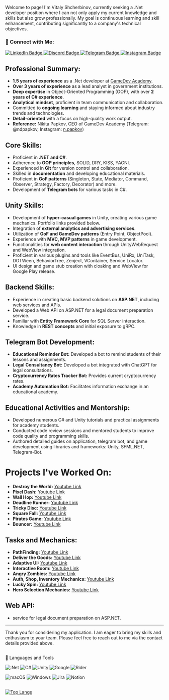 Welcome to page! I'm Vitaly Shcherbinov, currently seeking a .Net developer position where I can not only apply my current knowledge and skills but also grow professionally. My goal is continuous learning and skill enhancement, contributing significantly to a company's technical objectives.


### :speech_balloon: Connect with Me:
 <div id="badges">
  <a href="https://www.linkedin.com/in/shcherbinovv/">
    <img src="https://img.shields.io/badge/LinkedIn-blue?style=for-the-badge&logo=linkedin&logoColor=white" alt="LinkedIn Badge"/>
  </a>
  
  <a>
    <a href="https://discordapp.com/users/Vitaly86#1811">
    <img src="https://img.shields.io/badge/%3CDiscord%3E-%237289DA.svg?style=for-the-badge&logo=discord&logoColor=white" alt="Discord Badge"/>
  </a>
  
  <a>
    <a href="https://t.me/Vshcherbinov">
    <img src="https://img.shields.io/badge/Telegram-2CA5E0?style=for-the-badge&logo=telegram&logoColor=white" alt="Telegram Badge"/>
  </a>
  
  <a>
    <a href="https://www.instagram.com/akavitaly/">
    <img src="https://img.shields.io/badge/Instagram-%23E4405F.svg?style=for-the-badge&logo=Instagram&logoColor=white" alt="Instagram Badge"/>
  </a>
</div>
    

## Professional Summary:

- **1.5 years of experience** as a .Net developer at [GameDev Academy](https://gamedev-academy.com).
- **Over 3 years of experience** as a lead analyst in government institutions.
- **Deep expertise** in Object-Oriented Programming (OOP), with over **2 years of C# experience**.
- **Analytical mindset**, proficient in team communication and collaboration.
- Committed to **ongoing learning** and staying informed about industry trends and technologies.
- **Detail-oriented** with a focus on high-quality work output.
- **Reference:** Nikita Papkov, CEO of GameDev Academy (Telegram: @ndpapkov, Instagram: [n.papkov](https://www.instagram.com/n.papkov))

## Core Skills:

- Proficient in **.NET and C#**.
- Adherence to **OOP principles**, SOLID, DRY, KISS, YAGNI.
- Experienced in **Git** for version control and collaboration.
- Skilled in **documentation** and developing educational materials.
- Proficient in **GoF patterns** (Singleton, State, Mediator, Command, Observer, Strategy, Factory, Decorator) and more.
- Development of **Telegram bots** for various tasks in C#.

## Unity Skills:

- Development of **hyper-casual games** in Unity, creating various game mechanics. Portfolio links provided below.
- Integration of **external analytics and advertising services**.
- Utilization of **GoF and GameDev patterns** (Entry Point, ObjectPool).
- Experience with **MVC, MVP patterns** in game development.
- Functionalities for **web content interaction** through UnityWebRequest and WebView integration.
- Proficient in various plugins and tools like EventBus, UniRx, UniTask, DOTWeen, BehaviorTree, Zenject, VContainer, Service Locator.
- UI design and game stub creation with cloaking and WebView for Google Play release.

## Backend Skills:

- Experience in creating basic backend solutions on **ASP.NET**, including web services and APIs.
- Developed a Web API on ASP.NET for a legal document preparation service.
- Familiar with **Entity Framework Core** for SQL Server interaction.
- Knowledge in **REST concepts** and initial exposure to gRPC.

## Telegram Bot Development:

- **Educational Reminder Bot:** Developed a bot to remind students of their lessons and assignments.
- **Legal Consultancy Bot:** Developed a bot integrated with ChatGPT for legal consultations.
- **Cryptocurrency Rates Tracker Bot:** Provides current cryptocurrency rates.
- **Academy Automation Bot:** Facilitates information exchange in an educational academy.

## Educational Activities and Mentorship:

- Developed numerous C# and Unity tutorials and practical assignments for academy students.
- Conducted code review sessions and mentored students to improve code quality and programming skills.
- Authored detailed guides on application, telegram bot, and game development using libraries and frameworks: Unity, SFML.NET, Telegram-Bot.

# Projects I've Worked On:

- **Destroy the World:** [Youtube Link](https://www.youtube.com/watch?v=Dlif1Ih9QlE)
- **Pixel Dash:** [Youtube Link](https://www.youtube.com/watch?v=gWpAQ9oRbkM)
- **Wall Hop:** [Youtube Link](https://www.youtube.com/watch?v=iFZ_VC0q9YA)
- **Deadline Runner:** [Youtube Link](https://www.youtube.com/watch?v=pwXkpd9e6AI)
- **Tricky Disc:** [Youtube Link](https://www.youtube.com/watch?v=CIyBMiY2jfk)
- **Square Fall:** [Youtube Link](https://www.youtube.com/watch?v=dikCYkWvceg)
- **Pirates Game:** [Youtube Link](https://www.youtube.com/watch?v=LoDkR82qZa8&t=35s)
- **Bouncer:** [Youtube Link](https://www.youtube.com/watch?v=bwM3lt9dxZc&t=14s)

## Tasks and Mechanics:

- **PathFinding:** [Youtube Link](https://www.youtube.com/watch?v=zeuT1wcwvu0&t=14s)
- **Deliver the Goods:** [Youtube Link](https://www.youtube.com/watch?v=YdI0A-JOiNM&t=17s)
- **Adaptive UI:** [Youtube Link](https://www.youtube.com/watch?v=Ce5bNBjum3w&t=7s)
- **Interactive Room:** [Youtube Link](https://www.youtube.com/watch?v=TegRnJSREQc)
- **Angry Zombies:** [Youtube Link](https://www.youtube.com/watch?time_continue=18&v=-9EWYAc7ccA&embeds_referring_euri=https://lms.gamedev-academy.com/&source_ve_path=MjM4NTE&feature=emb_title)
- **Auth, Shop, Inventory Mechanics:** [Youtube Link](https://youtu.be/BB3pvUTdJIg)
- **Lucky Spin:** [Youtube Link](https://www.youtube.com/watch?v=Ytxy8_ydUOw&t=5s)
- **Hero Selection Mechanics:** [Youtube Link](https://www.youtube.com/watch?v=VItGkgZKJoo)


## Web API:

- service for legal document preparation on ASP.NET.

---

Thank you for considering my application. I am eager to bring my skills and enthusiasm to your team. Please feel free to reach out to me via the contact details provided above.




##
🧰 Languages and Tools

![.Net](https://img.shields.io/badge/.NET-5C2D91?style=for-the-badge&logo=.net&logoColor=white) 
![C#](https://img.shields.io/badge/c%23-%23239120.svg?style=for-the-badge&logo=c-sharp&logoColor=white)
![Unity](https://img.shields.io/badge/unity-%23000000.svg?style=for-the-badge&logo=unity&logoColor=white)
![Google](https://img.shields.io/badge/google-4285F4?style=for-the-badge&logo=google&logoColor=white)
![Rider](https://img.shields.io/badge/Rider-000000.svg?style=for-the-badge&logo=Rider&logoColor=white&color=black&labelColor=crimson)


![macOS](https://img.shields.io/badge/mac%20os-000000?style=for-the-badge&logo=macos&logoColor=F0F0F0)
![Windows](https://img.shields.io/badge/Windows-0078D6?style=for-the-badge&logo=windows&logoColor=white)
![Jira](https://img.shields.io/badge/jira-%230A0FFF.svg?style=for-the-badge&logo=jira&logoColor=white)
![Notion](https://img.shields.io/badge/Notion-%23000000.svg?style=for-the-badge&logo=notion&logoColor=white)



##
[![Top Langs](https://github-readme-stats.vercel.app/api/top-langs/?username=Vitaly086&layout=compact&theme=chartreuse-dark)](https://github.com/anuraghazra/github-readme-stats)
